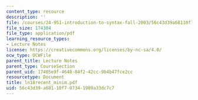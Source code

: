 ```yaml
---
content_type: resource
description: ''
file: /courses/24-951-introduction-to-syntax-fall-2003/56c43d39a68110f707341989a33dc7c7_ln18recent_minim.pdf
file_size: 174304
file_type: application/pdf
learning_resource_types:
- Lecture Notes
license: https://creativecommons.org/licenses/by-nc-sa/4.0/
ocw_type: OCWFile
parent_title: Lecture Notes
parent_type: CourseSection
parent_uid: 17405e9f-4648-84f2-42cc-9b4b47fce2cc
resourcetype: Document
title: ln18recent_minim.pdf
uid: 56c43d39-a681-10f7-0734-1989a33dc7c7
---
```

